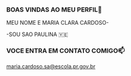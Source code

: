 ### BOAS VINDAS AO MEU PERFIL🔭 

MEU NOME E MARIA CLARA CARDOSO-   

-SOU SAO PAULINA 🇾🇪


### VOCE ENTRA EM CONTATO COMIGO📫

maria.cardoso.sa@escola.pr.gov.br
